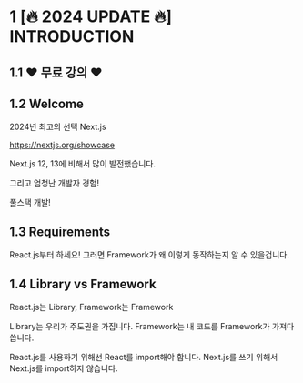 # 1 [🔥 2024 UPDATE 🔥] INTRODUCTION

## 1.1 ❤️ 무료 강의 ❤️

## 1.2 Welcome

2024년 최고의 선택 Next.js

https://nextjs.org/showcase

Next.js 12, 13에 비해서 많이 발전했습니다.

그리고 엄청난 개발자 경험!

풀스택 개발!

## 1.3 Requirements

React.js부터 하세요! 그러면 Framework가 왜 이렇게 동작하는지 알 수 있을겁니다.

## 1.4 Library vs Framework

React.js는 Library, Framework는 Framework

Library는 우리가 주도권을 가집니다. Framework는 내 코드를 Framework가 가져다 씁니다.

React.js를 사용하기 위해선 React를 import해야 합니다. Next.js를 쓰기 위해서 Next.js를 import하지 않습니다.

<title>을 바꾸려면 React.js에서는 내가 직접 해야 하는데, Next.js는 알아서 해줍니다.

## 1.5 Old vs New Version

## 1.6 Project Setup

자동으로 딸깍

```bash
npx create-next-app@latest --typescript
```

그런데 조금 더 수동으로 해봅시다.

```bash
npm init -y
echo 'node_modules\n.next\n' >> .gitignore
npm install react@latest next@latest react-dom@latest
mkdir app
touch app/page.tsx
```

- app/page.tsx

오, React를 import하지 않아도 동작한다구?

```tsx
export default function Tomato() {
  return <h1>Hello Next</h1>;
}
```

- package.json

```bash
  "scripts": {
    "dev": "next dev"
  },
```

# 2 [🔥 2024 UPDATE 🔥] ROUTING

## 2.0 Introduction

Next.js는 우리 디렉토리 구조를 읽을겁니다. 주의하실 점이 있습니다. 반드시 폴더 이름은 app이여야 합니다. 그리고 page.tsx여야 합니다. page의 Component이름은 상관 없습니다.

react를 import하지 않아도 됩니다.

## 2.1 Defining Routes

page.tsx가 있어야 rendering합니다. 없으면 URL이 동작하지 않습니다. app안에 components 폴더를 만들기도 하고, 공식 홈페이지에서 그렇게 알려주기도 하며, 많은 사람들이 그렇게 사용하지만 저는 그러진 않습니다.

# 5 [NEXT 12] INTRODUCTION

## 5.1 Welcome

Next.js는 가장 좋아하고 이 사이트 또한 Next.js로 만들어졌습니다.

시간 절약하고, 왜 많은 기업들이 Next.js를 선택하는지 알 수 있습니다.

Tictok, Twitch, Github copilot, Binance, Marvel, Expo, Ferrari, Framer등 많은 회사들이 도입했습니다.

## 5.2 Requirements

React.js의 state, props, routing, render에 대해 알고 있어야 합니다.

기본만 알고 있으면 됩니다.

## 5.3 Creating a Project

아래 코드 다운로드

https://github.com/nomadcoders/nextjs-fundamentals/commit/7ca6414b11a21643dcd17f356d7f8069ade71c6d

```bash
npm i react@17.0.2 react-dom@17.0.2 next@12.0.7
npm i -D eslint@8.4.1 eslint-config-next@12.0.7
```

```json
{
  "name": "nextjs-intro",
  "private": true,
  "scripts": {
    "dev": "next dev",
    "build": "next build",
    "start": "next start",
    "lint": "next lint"
  },
  "dependencies": {
    "next": "12.0.7",
    "react": "17.0.2",
    "react-dom": "17.0.2"
  },
  "devDependencies": {
    "eslint": "8.4.1",
    "eslint-config-next": "12.0.7"
  }
}
```

# 6 [NEXT 12] FRAMEWORK OVERVIEW

## 6.0 Library vs Framework

Library는 여러분들이 Library를 사용합니다. Framework는 여러분이 작성한 코드를 Framework가 사용합니다.

React.js를 사용할 때는 폴더 구조를 여러분이 정하면 됩니다. Next.js를 사용할 땐 폴더 구조를 따라야 합니다.

Framework에서는 추상화되어있습니다.

about.js를 만들면 자동으로 URL /about Routing이 됩니다.

## 6.1 Pages

Next.js가 알아서 파일 이름을 Routing합니다. React router같은 것은 필요 없습니다.

파일의 이름이 중요합니다. 컴포넌트의 이름은 중요하지 않습니다.

중요한 점은 export default입니다.

404 Not found도 제공합니다.

앱의 home은 index입니다.

JSX도 잘 동작합니다. JSX를 사용하기 위해 .jsx로 바꿀 필요도 없고, import React를 할 필요도 없습니다.

다만, useEffect(), useState()를 사용해야 한다면 import React해야 합니다.

## 6.3 Routing

Navigation Component을 알아봅시다. components/NavBar.js를 만듭시다.

주의할 점은 `<a>`를 사용해서 href로 이동하면 안됩니다.

`<a>`로 이동하면 모든 페이지가 reloading되는데, 그걸 원하지 않습니다. <a>로는 client side navigation을 할 수 없습니다.

`<Link>`가 필요합니다. `<Link>`와 `<a>`를 같이 사용해야 합니다.

Next.js v13에서는 `<a>`를 사용하지 않아도 됩니다.

Router 정보는 `next/router`의 `useRouter()`에서 제공합니다.

- pages/index.js

```jsx
import NavBar from ". ./components/NavBar";

export default function Home() {
  return (
    <div>
      <NavBar />
      <h1>Hello</h1>
    </div>
  );
}
```

- pages/about.js

```jsx
import NavBar from "../components/NavBar";

export default function Potato() {
  return (
    <div>
      <NavBar />
      <h1>About</h1>
    </div>
  );
}
```

- components/NavBar.js

```jsx
import Link from "next/link";
import { useRouter } from "next/router";

export default function NavBar() {
  const router = useRouter();
  return (
    <nav>
      <Link href="/">
        <a style={{ color: router.pathname === "/" ? "red" : "blue" }}>Home</a>
      </Link>
      <Link href="/about">
        <a style={{ color: router.pathname === "/about" ? "red" : "blue" }}>
          About
        </a>
      </Link>
    </nav>
  );
}
```

## 6.4 CSS Modules

CSS Module을 사용해봅시다.

className을 사용하면 됩니다.

className을 사용하면 HTML으로 변환됐을 때 class 이름이 암호화됩니다.

```css
.link {
  text-decoration: none;
}

.active {
  color: tomato;
}
```

```jsx
import Link from "next/link";
import { useRouter } from "next/router";
import styles from "./NavBar.module.css";

export default function NavBar() {
  const router = useRouter();
  return (
    <nav>
      <Link href="/">
        <a
          className={`${styles.link} ${
            router.pathname === "/" ? styles.active : ""
          }`}
        >
          Home
        </a>
      </Link>
      <Link href="/about">
        <a
          className={[
            styles.link,
            router.pathname === "/about" ? styles.active : "",
          ].join(" ")}
        >
          About
        </a>
      </Link>
    </nav>
  );
}
```

근데 은근 이거 불편합니다.
